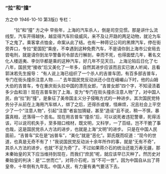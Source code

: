 ### “拉”和“撞”
方之中
1946-10-10
第3版()
专栏：

　　“拉”和“撞”
    方之中
    早些年，上海的汽车杀人，倒是司空见惯。那是讲什么流线型，汽车开得越快，越显得汽车阶级威风，来不及让开路的两足动物，就沦为车下之鬼了。乘客拿点恤金，命案从此了结。也有一种蒋记公司的黑牌汽车，停在街旁弄口，专拉“爱国犯”乘座，不幸遇到这种免费汽车，不是请你到上海市公安局去尝电刑，就是请你到龙华警备司令部去行解剖，幸而不死，也得面壁几年，著名文化人楼适夷、李剑华都是乘的这种汽车，好几年不见天日。
    上海沦陷后日化了七八年，国民党“接收”后又美化了一年多，自然其进步应该而且实已骇人听闻，且看郭沫若先生报导：
    “有人说上海已组织了一个杀人的吉普车团，有百多部吉普车，专门在街头撞杀注意人物……”
    去年国民党反动派还小住在峨嵋山下时，他的山姆大伯的吉普车，专在重庆街头拉中国的漂亮女郎，“吉普女郎”四个字，不知浸渍着多少血和泪！现在吉普车到了上海，变为“专门在街头撞杀注意人物”了，对中国人民，由“拉”到“撞”，是象征了美帝国主义分子侵略方式的一种进步。其次国民党特务分子从前在上海用汽车绑人，绑了之后，还得杀或埋，怪麻烦，况且社会上平空少了一个“注意人物”，引起“注意”者妄加猜疑，甚至“造谣”且不说，稍一不慎，暴露真相，还落得一个恶名。现在用吉普车“撞杀”后，可以说死者违犯警章，死得活该，可以说司机失手，至多赔口棺材，既文明，又科学，一了百结，岂不干脆了事也哉，这是国民党杀人方法的进步，也就是上海“文明”的进步。
    只是在中国人民面前，“吉普车”实在是“凶普车”，“美化”就是“恶化”。郭氏既而叹道：“现今的世道，也真是无奇不有了！”我说国民党反动派十余年所作的事，就是“无有不奇”，其杀人方法的进步，也就“不足为奇”了。不过如果蒋介石的统治还能万寿无疆，那末秦始皇的天下应当维持到现在，而我们“庶民”呢，就应该早已灭种了。然历史对秦始皇的判决：是“二世而亡”，对蒋介石呢，当“不可一世”。因为中国自从出了蒋皇帝，十年倒有九年乱。中国人民，有力量有勇气要活下去。
